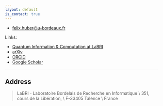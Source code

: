 ```yaml
---
layout: default
is_contact: true
---
```


* [felix.huber@u-bordeaux.fr](felix.huber@u-bordeaux.fr)

Links:
* [Quantum Information & Computation at LaBRI](https://quantique.labri.fr/)
* [arXiv](https://arxiv.org/a/huber_f_1.html)
* [ORCiD](https://orcid.org/0000-0002-3856-4018)
* [Google Scholar](https://scholar.google.com/citations?user=1O58f3gAAAAJ&hl=en&oi=ao)

---

## Address

> LaBRI - Laboratoire Bordelais de Recherche en Informatique \\
> 351, cours de la Libération, \\
> F-33405 Talence \\
> France
